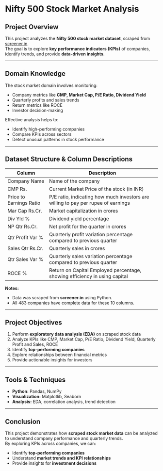 # Nifty 500 Stock Market Analysis

## Project Overview
This project analyzes the **Nifty 500 stock market dataset**, scraped from [screener.in](https://www.screener.in/).  
The goal is to explore **key performance indicators (KPIs)** of companies, identify trends, and provide **data-driven insights**.

---

## Domain Knowledge
The stock market domain involves monitoring:

- Company metrics like **CMP, Market Cap, P/E Ratio, Dividend Yield**  
- Quarterly profits and sales trends  
- Return metrics like ROCE  
- Investor decision-making  

Effective analysis helps to:

- Identify high-performing companies  
- Compare KPIs across sectors  
- Detect unusual patterns in stock performance  

---

## Dataset Structure & Column Descriptions

| Column | Description |
|--------|-------------|
| Company Name | Name of the company |
| CMP Rs. | Current Market Price of the stock (in INR) |
| Price to Earnings Ratio | P/E ratio, indicating how much investors are willing to pay per rupee of earnings |
| Mar Cap Rs.Cr. | Market capitalization in crores |
| Div Yld % | Dividend yield percentage |
| NP Qtr Rs.Cr. | Net profit for the quarter in crores |
| Qtr Profit Var % | Quarterly profit variation percentage compared to previous quarter |
| Sales Qtr Rs.Cr. | Quarterly sales in crores |
| Qtr Sales Var % | Quarterly sales variation percentage compared to previous quarter |
| ROCE % | Return on Capital Employed percentage, showing efficiency in using capital |

**Notes:**  
- Data was scraped from **screener.in** using Python.  
- All 483 companies have complete data for these 10 columns.  

---

## Project Objectives

1. Perform **exploratory data analysis (EDA)** on scraped stock data  
2. Analyze KPIs like CMP, Market Cap, P/E Ratio, Dividend Yield, Quarterly Profit and Sales, ROCE  
3. Identify **top-performing companies**  
4. Explore relationships between financial metrics  
5. Provide actionable insights for investors  

---

## Tools & Techniques
- **Python:** Pandas, NumPy  
- **Visualization:** Matplotlib, Seaborn  
- **Analysis:** EDA, correlation analysis, trend detection  

---

## Conclusion
This project demonstrates how **scraped stock market data** can be analyzed to understand company performance and quarterly trends.  
By exploring KPIs across companies, we can:  

- Identify **top-performing companies**  
- Understand **market trends and KPI relationships**  
- Provide insights for **investment decisions**
